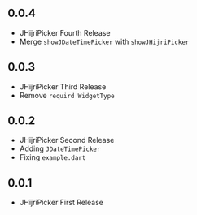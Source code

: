 ## 0.0.4
* JHijriPicker Fourth Release
* Merge `showJDateTimePicker` with `showJHijriPicker`
## 0.0.3
* JHijriPicker Third Release
* Remove `requird WidgetType`
## 0.0.2
* JHijriPicker Second Release
* Adding `JDateTimePicker`
* Fixing `example.dart`
## 0.0.1

* JHijriPicker First Release
